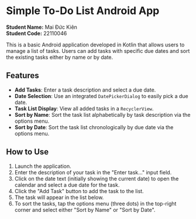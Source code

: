 # Simple To-Do List Android App

**Student Name:** Mai Đức Kiên  
**Student Code:** 22110046  

This is a basic Android application developed in Kotlin that allows users to manage a list of tasks. Users can add tasks with specific due dates and sort the existing tasks either by name or by date.

## Features

- **Add Tasks**: Enter a task description and select a due date.  
- **Date Selection**: Use an integrated `DatePickerDialog` to easily pick a due date.  
- **Task List Display**: View all added tasks in a `RecyclerView`.  
- **Sort by Name**: Sort the task list alphabetically by task description via the options menu.  
- **Sort by Date**: Sort the task list chronologically by due date via the options menu.  

## How to Use

1. Launch the application.  
2. Enter the description of your task in the "Enter task..." input field.  
3. Click on the date text (initially showing the current date) to open the calendar and select a due date for the task.  
4. Click the "Add Task" button to add the task to the list.  
5. The task will appear in the list below.  
6. To sort the tasks, tap the options menu (three dots) in the top-right corner and select either "Sort by Name" or "Sort by Date".
